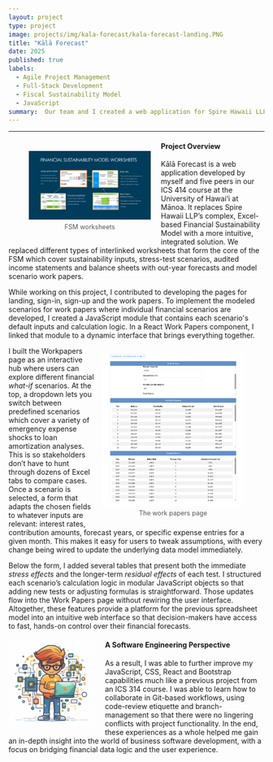 ```yaml
---
layout: project
type: project
image: projects/img/kala-forecast/kala-forecast-landing.PNG
title: "Kālā Forecast"
date: 2025
published: true
labels:
  - Agile Project Management
  - Full-Stack Development
  - Fiscal Sustainability Model
  - JavaScript
summary:  Our team and I created a web application for Spire Hawaii LLP to replace their Excel-based financial sustainability model with a user-friendly integrated platform. It stores historical financial data and uses relevant variables to create a future financial forecast and trending analysis. 
---
```

<hr>

<!-- Padding for space between sections-->
<div>
    <p class="pt-1"></p>
</div>

<figure style="float: left; margin-right: 20px; text-align: center; padding-top: 10px">
  <a href="/projects/img/kala-forecast/fsm_worksheets.PNG" rel="noopener">
    <img
      width="240"
      class="rounded"
      src="/projects/img/kala-forecast/fsm_worksheets.PNG"
      style="display: block; margin: 0 auto 0.5em;"
      alt="FSM worksheets">
  </a>
  <figcaption style="font-size: 0.9em; color: #555; margin-top: 0.6em;">
    FSM worksheets
  </figcaption>
</figure>

#### Project Overview
Kālā Forecast is a web application developed by myself and five peers in our ICS 414 course at the University of Hawai‘i at Mānoa. It replaces Spire Hawaii LLP’s complex, Excel-based Financial Sustainability Model with a more intuitive, integrated solution. We replaced different types of interlinked worksheets that form the core of the FSM which cover sustainability inputs, stress-test scenarios, audited income statements and balance sheets with out-year forecasts and model scenario work papers. 

While working on this project, I contributed to developing the pages for landing, sign-in, sign-up and the work papers. To implement the modeled scenarios for work papers where individual financial scenarios are developed, I created a JavaScript module that contains each scenario's default inputs and calculation logic. In a React Work Papers component, I linked that module to a dynamic interface that brings everything together. 

<figure style="float: right; margin-left: 10px; text-align: center;">
  <a href="/projects/img/kala-forecast/work_papers.PNG" rel="noopener">
    <img
      width="280"
      class="rounded"
      src="/projects/img/kala-forecast/work_papers.PNG"
      style="display: block; margin: 0 auto 0.5em;"
      alt="The work papers page">
  </a>
  <figcaption style="font-size: 0.9em; color: #555; margin-top: 0.6em;">
    The work papers page
  </figcaption>
</figure>

I built the Workpapers page as an interactive hub where users can explore different financial _what-if_ scenarios. At the top, a dropdown lets you switch between predefined scenarios which cover a variety of emergency expense shocks to loan amortization analyses. This is so stakeholders don’t have to hunt through dozens of Excel tabs to compare cases. Once a scenario is selected, a form that adapts the chosen fields to whatever inputs are relevant: interest rates, contribution amounts, forecast years, or specific expense entries for a given month. This makes it easy for users to tweak assumptions, with every change being wired to update the underlying data model immediately.

Below the form, I added several tables that present both the immediate _stress effects_ and the longer-term _residual effects_ of each test. I structured each scenario’s calculation logic in modular JavaScript objects so that adding new tests or adjusting formulas is straightforward. Those updates flow into the Work Papers page without rewiring the user interface. Altogether, these features provide a platform for the previous spreadsheet model into an intuitive web interface so that decision-makers have access to fast, hands-on control over their financial forecasts.

<div style="float: left; margin-right: 20px; padding-top: 5px">
  <img width="170px" class="rounded" src="/projects/img/kala-forecast/swe_perspective.png">
</div>

<!-- Padding for space between sections-->
<div>
    <p class="pt-1"></p>
</div>

#### A Software Engineering Perspective
As a result, I was able to further improve my JavaScript, CSS, React and Bootstrap capabilities much like a previous project from an ICS 314 course. I was able to learn how to collaborate in Git-based workflows, using code-review etiquette and branch-management so that there were no lingering conflicts with project functionality. In the end, these experiences as a whole helped me gain an in-depth insight into the world of business software development, with a focus on bridging financial data logic and the user experience.

